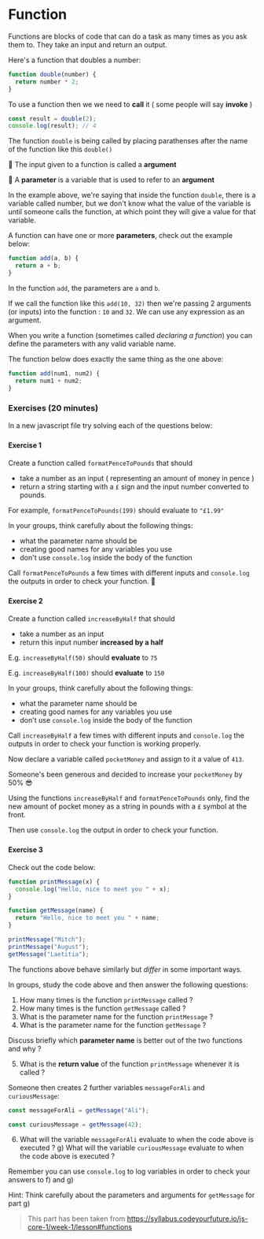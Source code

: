 # Function

Functions are blocks of code that can do a task as many times as you ask them to. They take an input and return an output.

Here's a function that doubles a number:

````js
function double(number) {
  return number * 2;
}
````



To use a function then we we need to **call** it ( some people will say **invoke** )

```js
const result = double(2);
console.log(result); // 4
```



The function `double` is being called by placing parathenses after the name of the function like this `double()`

🔑 The input given to a function is called a **argument**

🔑 A **parameter** is a variable that is used to refer to an **argument**

In the example above, we're saying that inside the function `double`, there is a variable called number, but we don't know what the value of  the variable is until someone calls the function, at which point they  will give a value for that variable.

A function can have one or more **parameters**, check out the example below:

```js
function add(a, b) {
  return a + b;
}
```



In the function `add`, the parameters are `a` and `b`.

If we call the function like this `add(10, 32)` then we're passing 2 arguments (or inputs) into the function : `10` and `32`. We can use any expression as an argument.

When you write a function (sometimes called *declaring a function*) you can define the parameters with any valid variable name.

The function below does exactly the same thing as the one above:

``````js
function add(num1, num2) {
  return num1 + num2;
}
``````



### Exercises (20 minutes)

In a new javascript file try solving each of the questions below:

##### 

#### Exercise 1

Create a function called `formatPenceToPounds` that should

- take a number as an input ( representing an amount of money in pence )
- return a string starting with a `£` sign and the input number converted to pounds.

For example, `formatPenceToPounds(199)` should evaluate to `"£1.99"`

In your groups, think carefully about the following things:

- what the parameter name should be
- creating good names for any variables you use
- don't use `console.log` inside the body of the function

Call `formatPenceToPounds` a few times with different inputs and `console.log` the outputs in order to check your function. 🙂

##### 

#### Exercise 2

Create a function called `increaseByHalf` that should

- take a number as an input
- return this input number **increased by a half**

E.g. `increaseByHalf(50)` should **evaluate** to `75`

E.g. `increaseByHalf(100)` should **evaluate** to `150`

In your groups, think carefully about the following things:

- what the parameter name should be
- creating good names for any variables you use
- don't use `console.log` inside the body of the function

Call `increaseByHalf` a few times with different inputs and `console.log` the outputs in order to check your function is working properly.

Now declare a variable called `pocketMoney` and assign to it a value of `413`.

Someone's been generous and decided to increase your `pocketMoney` by 50% 😎

Using the functions `increaseByHalf` and `formatPenceToPounds` only, find the new amount of pocket money as a string in pounds with a `£` symbol at the front.

Then use `console.log` the output in order to check your function.

##### 

#### Exercise 3

Check out the code below:

```js
function printMessage(x) {
  console.log("Hello, nice to meet you " + x);
}

function getMessage(name) {
  return "Hello, nice to meet you " + name;
}

printMessage("Mitch");
printMessage("August");
getMessage("Laetitia");
```



The functions above behave similarly but *differ* in some important ways.

In groups, study the code above and then answer the following questions:

1. How many times is the function `printMessage` called ?
2. How many times is the function `getMessage` called ?
3. What is the parameter name for the function `printMessage` ?
4. What is the parameter name for the function `getMessage` ?

Discuss briefly which **parameter name** is better out of the two functions and why ?

5. What is the **return value** of the function `printMessage` whenever it is called ?

Someone then creates 2 further variables `messageForAli` and `curiousMessage`:

```js
const messageForAli = getMessage("Ali");

const curiousMessage = getMessage(42);
```



6. What will the variable `messageForAli` evaluate to when the code above is executed ? g) What will the variable `curiousMessage` evaluate to when the code above is executed ?

Remember you can use `console.log` to log variables in order to check your answers to f) and g)

Hint: Think carefully about the parameters and arguments for `getMessage` for part g)



> This part has been taken from https://syllabus.codeyourfuture.io/js-core-1/week-1/lesson#functions